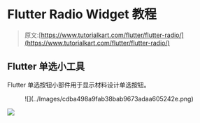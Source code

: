 # Flutter Radio Widget 教程

> 原文:[https://www.tutorialkart.com/flutter/flutter-radio/](https://www.tutorialkart.com/flutter/flutter-radio/)

## Flutter 单选小工具

Flutter 单选按钮小部件用于显示材料设计单选按钮。

<figure class="wp-block-image size-large is-resized">![](../Images/cdba498a9fab38bab9673adaa605242e.png)</figure>

[![](../Images/925da31b32d6bc3827932f6c8afb11bb.png)](https://www.tutorialkart.com/)